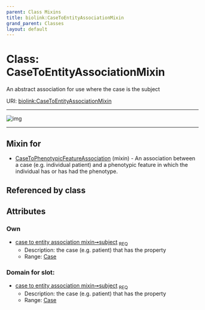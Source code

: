 ```yaml
---
parent: Class Mixins
title: biolink:CaseToEntityAssociationMixin
grand_parent: Classes
layout: default
---
```


# Class: CaseToEntityAssociationMixin


An abstract association for use where the case is the subject

URI: [biolink:CaseToEntityAssociationMixin](https://w3id.org/biolink/vocab/CaseToEntityAssociationMixin)


---

![img](http://yuml.me/diagram/nofunky;dir:TB/class/[Case]%3Csubject%201..1-%20[CaseToEntityAssociationMixin],[CaseToPhenotypicFeatureAssociation]uses%20-.-%3E[CaseToEntityAssociationMixin],[CaseToPhenotypicFeatureAssociation],[Case])

---


## Mixin for

 * [CaseToPhenotypicFeatureAssociation](CaseToPhenotypicFeatureAssociation.md) (mixin)  - An association between a case (e.g. individual patient) and a phenotypic feature in which the individual has or has had the phenotype.

## Referenced by class


## Attributes


### Own

 * [case to entity association mixin➞subject](case_to_entity_association_mixin_subject.md)  <sub>REQ</sub>
     * Description: the case (e.g. patient) that has the property
     * Range: [Case](Case.md)

### Domain for slot:

 * [case to entity association mixin➞subject](case_to_entity_association_mixin_subject.md)  <sub>REQ</sub>
     * Description: the case (e.g. patient) that has the property
     * Range: [Case](Case.md)
